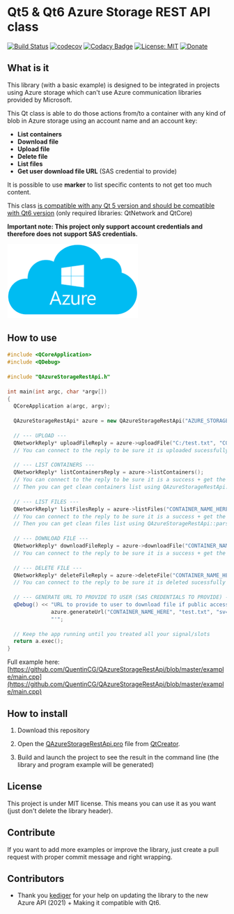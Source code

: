 # Qt5 & Qt6 Azure Storage REST API class
[![Build Status](https://travis-ci.org/QuentinCG/QAzureStorageRestApi.svg?branch=master)](https://travis-ci.org/QuentinCG/QAzureStorageRestApi) [![codecov](https://codecov.io/gh/QuentinCG/QAzureStorageRestApi/branch/master/graph/badge.svg)](https://codecov.io/gh/QuentinCG/QAzureStorageRestApi) [![Codacy Badge](https://api.codacy.com/project/badge/Grade/59f51d86f3ac401d8b11bb59c3cba523)](https://www.codacy.com/manual/QuentinCG/QAzureStorageRestApi?utm_source=github.com&amp;utm_medium=referral&amp;utm_content=QuentinCG/QAzureStorageRestApi&amp;utm_campaign=Badge_Grade) [![License: MIT](https://img.shields.io/badge/License-MIT-brightgreen.svg)](https://github.com/QuentinCG/QAzureStorageRestApi/blob/master/LICENSE) [![Donate](https://img.shields.io/badge/Donate-PayPal-blue.svg)](https://paypal.me/QuentinCG)
 
## What is it

This library (with a basic example) is designed to be integrated in projects using Azure storage which can't use Azure communication libraries provided by Microsoft.

This Qt class is able to do those actions from/to a container with any kind of blob in Azure storage using an account name and an account key:
 - <b>List containers</b>
 - <b>Download file</b>
 - <b>Upload file</b>
 - <b>Delete file</b>
 - <b>List files</b>
 - <b>Get user download file URL</b> (SAS credential to provide)

It is possible to use <b>marker</b> to list specific contents to not get too much content.

This class <a href="https://download.qt.io/archive/qt/">is compatible with any Qt 5 version and should be compatible with Qt6 version</a> (only required libraries: QtNetwork and QtCore)

<b>Important note: This project only support account credentials and therefore does not support SAS credentials.</b>

<img src="azure.png" width="300">

## How to use

```cpp
#include <QCoreApplication>
#include <QDebug>

#include "QAzureStorageRestApi.h"

int main(int argc, char *argv[])
{
  QCoreApplication a(argc, argv);

  QAzureStorageRestApi* azure = new QAzureStorageRestApi("AZURE_STORAGE_ACCOUNT_NAME_HERE", "AZURE_STORAGE_ACCOUNT_KEY_HERE", &a);

  // --- UPLOAD ---
  QNetworkReply* uploadFileReply = azure->uploadFile("C:/test.txt", "CONTAINER_NAME_HERE", "test.txt");
  // You can connect to the reply to be sure it is uploaded sucessfully

  // --- LIST CONTAINERS ---
  QNetworkReply* listContainersReply = azure->listContainers();
  // You can connect to the reply to be sure it is a success + get the full response to parse the containers list
  // Then you can get clean containers list using QAzureStorageRestApi::parseContainerList

  // --- LIST FILES ---
  QNetworkReply* listFilesReply = azure->listFiles("CONTAINER_NAME_HERE");
  // You can connect to the reply to be sure it is a success + get the full response to parse the files list
  // Then you can get clean files list using QAzureStorageRestApi::parseFileList

  // --- DOWNLOAD FILE ---
  QNetworkReply* downloadFileReply = azure->downloadFile("CONTAINER_NAME_HERE", "test.txt");
  // You can connect to the reply to be sure it is a success + get the file as byte array

  // --- DELETE FILE ---
  QNetworkReply* deleteFileReply = azure->deleteFile("CONTAINER_NAME_HERE", "test.txt");
  // You can connect to the reply to be sure it is deleted sucessfully

  // --- GENERATE URL TO PROVIDE TO USER (SAS CREDENTIALS TO PROVIDE) ---
  qDebug() << "URL to provide to user to download file if public access to this file: '" +
              azure.generateUrl("CONTAINER_NAME_HERE", "test.txt", "sv=2022-11-02&sr=b&sig=.......") +
              "'";
 
  // Keep the app running until you treated all your signal/slots
  return a.exec();
}
```
Full example here: [https://github.com/QuentinCG/QAzureStorageRestApi/blob/master/example/main.cpp](https://github.com/QuentinCG/QAzureStorageRestApi/blob/master/example/main.cpp)


## How to install

1) Download this repository</a>

2) Open the <a href="https://github.com/QuentinCG/QAzureStorageRestApi/blob/master/QAzureStorageRestApi.pro">QAzureStorageRestApi.pro</a> file from <a href="https://download.qt.io/archive/qt/">QtCreator</a>.

3) Build and launch the project to see the result in the command line (the library and program example will be generated)

## License

This project is under MIT license. This means you can use it as you want (just don't delete the library header).

## Contribute

If you want to add more examples or improve the library, just create a pull request with proper commit message and right wrapping.

## Contributors

- Thank you <a target="_blank" href="https://github.com/kediger">kediger</a> for your help on updating the library to the new Azure API (2021) + Making it compatible with Qt6.
